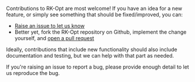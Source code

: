 Contributions to RK-Opt are most welcome!  If you have an idea for a new
feature, or simply see something that should be fixed/improved, you can:

  - [Raise an issue to let us know](https://github.com/ketch/RK-Opt/issues)
  - Better yet, fork the RK-Opt repository on Github, implement the change
    yourself, and [open a pull request](https://github.com/ketch/RK-Opt/pulls)

Ideally, contributions that include new functionality should also include
documentation and testing, but we can help with that part as needed.

If you're raising an issue to report a bug, please provide enough detail to
let us reproduce the bug.
